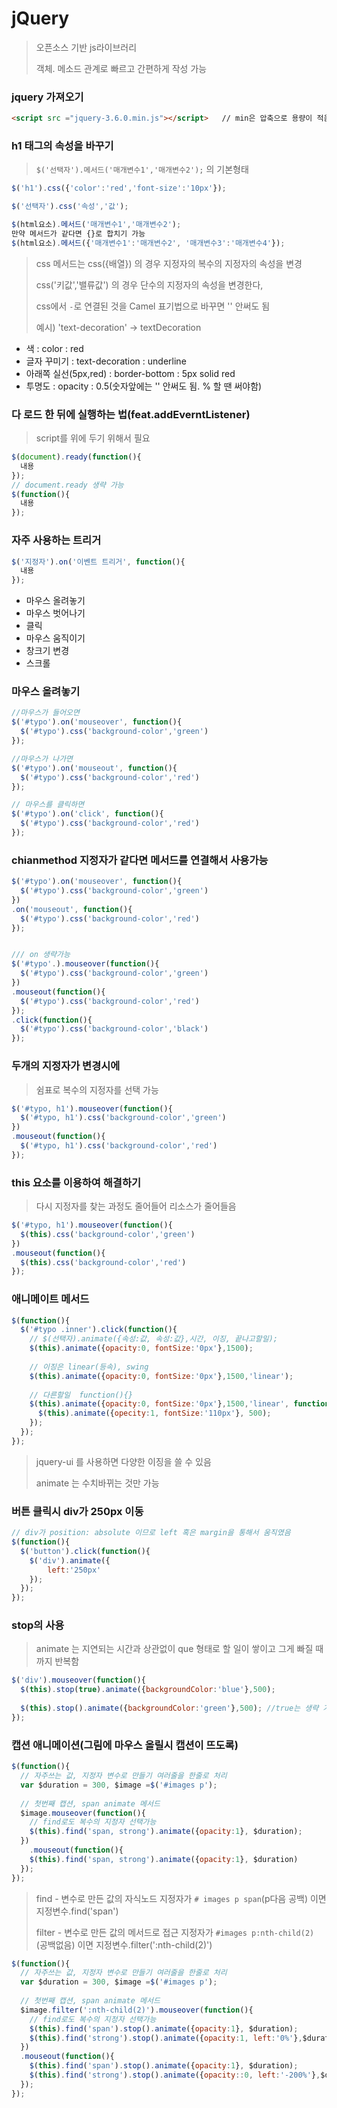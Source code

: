 # jQuery

> 오픈소스 기반 js라이브러리
>
> 객체. 메소드 관계로 빠르고 간편하게 작성 가능



### jquery 가져오기

```html
<script src ="jquery-3.6.0.min.js"></script>   // min은 압축으로 용량이 적음
```



### h1 태그의 속성을 바꾸기

> `$('선택자').메서드('매개변수1','매개변수2');` 의 기본형태 

```javascript
$('h1').css({'color':'red','font-size':'10px'});

$('선택자').css('속성','값');

$(html요소).메서드('매개변수1','매개변수2');
만약 메서드가 같다면 {}로 합치기 가능
$(html요소).메서드({'매개변수1':'매개변수2', '매개변수3':'매개변수4'});
```

> css 메서드는 css({배열}) 의 경우 지정자의 복수의 지정자의 속성을 변경
>
> css('키값','밸류값') 의 경우 단수의 지정자의 속성을 변경한다,
>
> css에서 `-`로 연결된 것을 Camel 표기법으로 바꾸면 '' 안써도 됨
>
>    예시)   'text-decoration'  -> textDecoration



- 색 : color : red
- 글자 꾸미기 : text-decoration : underline
- 아래쪽 실선(5px,red) : border-bottom : 5px solid red
- 투명도 : opacity : 0.5(숫자앞에는 '' 안써도 됨. % 할 땐 써야함)







### 다 로드 한 뒤에 실행하는 법(feat.addEverntListener)

> script를 위에 두기 위해서 필요

```javascript
$(document).ready(function(){
  내용
});
// document.ready 생략 가능
$(function(){
  내용
});
```





### 자주 사용하는 트리거

```javascript
$('지정자').on('이벤트 트리거', function(){
  내용
});
```

- 마우스 올려놓기
- 마우스 벗어나기
- 클릭
- 마우스 움직이기
- 창크기 변경
- 스크롤







### 마우스 올려놓기

``` javascript
//마우스가 들어오면
$('#typo').on('mouseover', function(){
  $('#typo').css('background-color','green')
});

//마우스가 나가면
$('#typo').on('mouseout', function(){
  $('#typo').css('background-color','red')
});

// 마우스를 클릭하면
$('#typo').on('click', function(){
  $('#typo').css('background-color','red')
});
```



### chianmethod 지정자가 같다면 메서드를 연결해서 사용가능

``` javascript
$('#typo').on('mouseover', function(){
  $('#typo').css('background-color','green')
})
.on('mouseout', function(){
  $('#typo').css('background-color','red')
});


/// on 생략가능
$('#typo'.).mouseover(function(){
  $('#typo').css('background-color','green')
})
.mouseout(function(){
  $('#typo').css('background-color','red')
});
.click(function(){
  $('#typo').css('background-color','black')
});
```



### 두개의 지정자가 변경시에

> 쉼표로 복수의 지정자를 선택 가능

```javascript
$('#typo, h1').mouseover(function(){
  $('#typo, h1').css('background-color','green')
})
.mouseout(function(){
  $('#typo, h1').css('background-color','red')
});
```



### this 요소를 이용하여 해결하기

> 다시 지정자를 찾는 과정도 줄어들어 리소스가 줄어들음

```javascript
$('#typo, h1').mouseover(function(){
  $(this).css('background-color','green')
})
.mouseout(function(){
  $(this).css('background-color','red')
});
```



### 애니메이트 메서드

```javascript
$(function(){
  $('#typo .inner').click(function(){
    // $(선택자).animate({속성:값, 속성:값},시간, 이징, 끝나고할일);
    $(this).animate({opacity:0, fontSize:'0px'},1500);
    
    // 이징은 linear(등속), swing
    $(this).animate({opacity:0, fontSize:'0px'},1500,'linear');
    
    // 다른할일  function(){}
    $(this).animate({opacity:0, fontSize:'0px'},1500,'linear', function(){
      $(this).animate({opecity:1, fontSize:'110px'}, 500);
    });
  });
});
```

> jquery-ui 를 사용하면 다양한 이징을 쓸 수 있음
>
> animate 는 수치바뀌는 것만 가능



### 버튼 클릭시 div가 250px 이동

```javascript
// div가 position: absolute 이므로 left 혹은 margin을 통해서 움직였음
$(function(){
  $('button').click(function(){
  	$('div').animate({
    	left:'250px'
  	});
  });
});
```



### stop의 사용

> animate 는 지연되는 시간과 상관없이 que 형태로 할 일이 쌓이고 그게 빠질 때까지 반복함

```javascript
$('div').mouseover(function(){
  $(this).stop(true).animate({backgroundColor:'blue'},500);
  
  $(this).stop().animate({backgroundColor:'green'},500); //true는 생략 가능
});
```



### 캡션 애니메이션(그림에 마우스 올릴시 캡션이 뜨도록)

```javascript
$(function(){
  // 자주쓰는 값, 지정자 변수로 만들기 여러줄을 한줄로 처리
  var $duration = 300, $image =$('#images p');
  
  // 첫번째 캡션, span animate 메서드
  $image.mouseover(function(){
    // find로도 복수의 지정자 선택가능
    $(this).find('span, strong').animate({opacity:1}, $duration);
  })
    .mouseout(function(){
    $(this).find('span, strong').animate({opacity:1}, $duration)
  });
});
```

> find - 변수로 만든 값의 자식노드       지정자가 `# images p span`(p다음 공백) 이면 지정변수.find('span')
>
> filter - 변수로 만든 값의 메서드로 접근 지정자가 `#images p:nth-child(2) `(공백없음) 이면 지정변수.filter(':nth-child(2)')

````javascript
$(function(){
  // 자주쓰는 값, 지정자 변수로 만들기 여러줄을 한줄로 처리
  var $duration = 300, $image =$('#images p');
  
  // 첫번째 캡션, span animate 메서드
  $image.filter(':nth-child(2)').mouseover(function(){
    // find로도 복수의 지정자 선택가능
    $(this).find('span').stop().animate({opacity:1}, $duration);
    $(this).find('strong').stop().animate({opacity:1, left:'0%'},$duration);
  })
  .mouseout(function(){
    $(this).find('span').stop().animate({opacity:1}, $duration);
    $(this).find('strong').stop().animate({opacity::0, left:'-200%'},$duration);
  });
});
````

